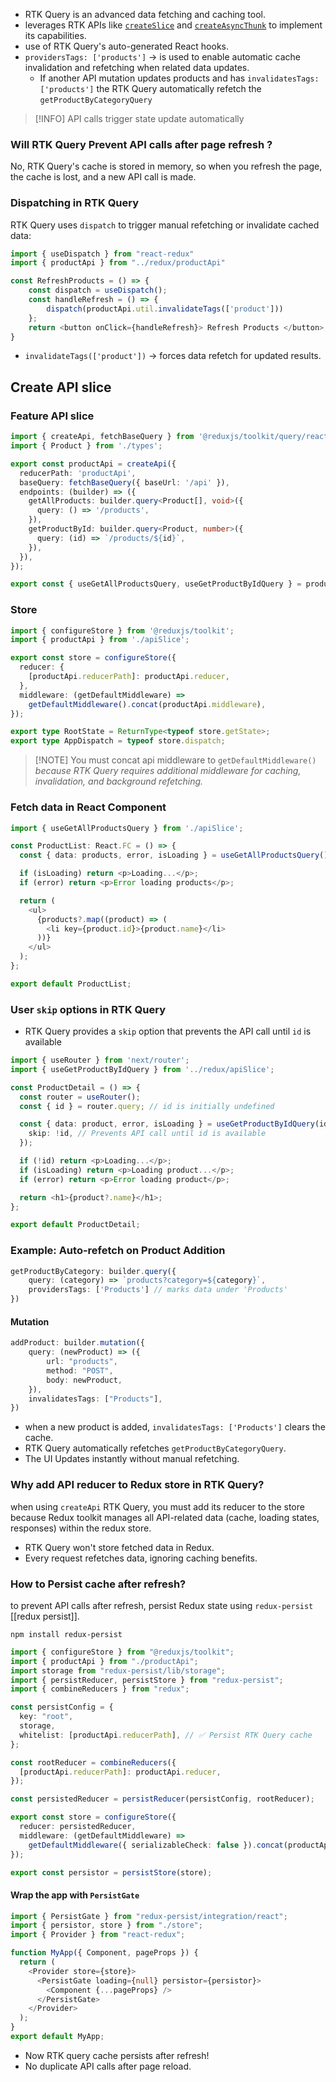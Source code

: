 - RTK Query is an advanced data fetching and caching tool.
- leverages RTK APIs like [`createSlice`](https://redux-toolkit.js.org/api/createSlice) and [`createAsyncThunk`](https://redux-toolkit.js.org/api/createAsyncThunk) to implement its capabilities.
- use of RTK Query's auto-generated React hooks.
- `providersTags: ['products']` -> is used to enable automatic cache invalidation and refetching when related data updates.
	- If another API mutation updates products and has `invalidatesTags: ['products']` the RTK Query automatically refetch the `getProductByCategoryQuery`

> [!INFO] API calls trigger state update automatically

### Will RTK Query Prevent API calls after page refresh ?
No, RTK Query's cache is stored in memory, so when you refresh the page, the cache is lost, and a new API call is made.

### Dispatching in RTK Query
RTK Query uses `dispatch` to trigger manual refetching or invalidate cached data:

```ts
import { useDispatch } from "react-redux"
import { productApi } from "../redux/productApi"

const RefreshProducts = () => {
	const dispatch = useDispatch();
	const handleRefresh = () => {
		dispatch(productApi.util.invalidateTags(['product']))
	};
	return <button onClick={handleRefresh}> Refresh Products </button>;
}

```
- `invalidateTags(['product'])` -> forces data refetch for updated results.

## Create API slice

### Feature API slice
```ts
import { createApi, fetchBaseQuery } from '@reduxjs/toolkit/query/react';
import { Product } from './types';

export const productApi = createApi({
  reducerPath: 'productApi',
  baseQuery: fetchBaseQuery({ baseUrl: '/api' }),
  endpoints: (builder) => ({
    getAllProducts: builder.query<Product[], void>({
      query: () => '/products',
    }),
    getProductById: builder.query<Product, number>({
      query: (id) => `/products/${id}`,
    }),
  }),
});

export const { useGetAllProductsQuery, useGetProductByIdQuery } = productApi;

```

### Store
```ts
import { configureStore } from '@reduxjs/toolkit';
import { productApi } from './apiSlice';

export const store = configureStore({
  reducer: {
    [productApi.reducerPath]: productApi.reducer,
  },
  middleware: (getDefaultMiddleware) =>
    getDefaultMiddleware().concat(productApi.middleware),
});

export type RootState = ReturnType<typeof store.getState>;
export type AppDispatch = typeof store.dispatch;

```
> [!NOTE] You must concat api middleware to `getDefaultMiddleware()` _because RTK Query requires additional middleware for caching, invalidation, and background refetching._

### Fetch data in React Component
```ts
import { useGetAllProductsQuery } from './apiSlice';

const ProductList: React.FC = () => {
  const { data: products, error, isLoading } = useGetAllProductsQuery();

  if (isLoading) return <p>Loading...</p>;
  if (error) return <p>Error loading products</p>;

  return (
    <ul>
      {products?.map((product) => (
        <li key={product.id}>{product.name}</li>
      ))}
    </ul>
  );
};

export default ProductList;

```

### User `skip` options in RTK Query
- RTK Query provides a `skip` option that prevents the API call until `id` is available
```ts
import { useRouter } from 'next/router';
import { useGetProductByIdQuery } from '../redux/apiSlice';

const ProductDetail = () => {
  const router = useRouter();
  const { id } = router.query; // id is initially undefined

  const { data: product, error, isLoading } = useGetProductByIdQuery(id as string, {
    skip: !id, // Prevents API call until id is available
  });

  if (!id) return <p>Loading...</p>;
  if (isLoading) return <p>Loading product...</p>;
  if (error) return <p>Error loading product</p>;

  return <h1>{product?.name}</h1>;
};

export default ProductDetail;

```

### Example: Auto-refetch on Product Addition
```ts
getProductByCategory: builder.query({
	query: (category) => `products?category=${category}`,
	providersTags: ['Products'] // marks data under 'Products'
})

```

#### Mutation
```ts
addProduct: builder.mutation({
	query: (newProduct) => ({
		url: "products",
		method: "POST",
		body: newProduct,
	}),
	invalidatesTags: ["Products"],
})
```
- when a new product is added, `invalidatesTags: ['Products']` clears the cache.
- RTK Query automatically refetches `getProductByCategoryQuery`.
- The UI Updates instantly without manual refetching.

### Why add API reducer to Redux store in RTK Query?
when using `createApi` RTK Query, you must add its reducer to the store because Redux toolkit manages all API-related data (cache, loading states, responses) within the redux store.

- RTK Query won't store fetched data in Redux.
- Every request refetches data, ignoring caching benefits.


### How to Persist cache after refresh?
to prevent API calls after refresh, persist Redux state using `redux-persist` [[redux persist]].
```shell
npm install redux-persist
```

```ts
import { configureStore } from "@reduxjs/toolkit";
import { productApi } from "./productApi";
import storage from "redux-persist/lib/storage";
import { persistReducer, persistStore } from "redux-persist";
import { combineReducers } from "redux";

const persistConfig = {
  key: "root",
  storage,
  whitelist: [productApi.reducerPath], // ✅ Persist RTK Query cache
};

const rootReducer = combineReducers({
  [productApi.reducerPath]: productApi.reducer,
});

const persistedReducer = persistReducer(persistConfig, rootReducer);

export const store = configureStore({
  reducer: persistedReducer,
  middleware: (getDefaultMiddleware) =>
    getDefaultMiddleware({ serializableCheck: false }).concat(productApi.middleware),
});

export const persistor = persistStore(store);

```

#### Wrap the app with `PersistGate`
```ts
import { PersistGate } from "redux-persist/integration/react";
import { persistor, store } from "./store";
import { Provider } from "react-redux";

function MyApp({ Component, pageProps }) {
  return (
    <Provider store={store}>
      <PersistGate loading={null} persistor={persistor}>
        <Component {...pageProps} />
      </PersistGate>
    </Provider>
  );
}
export default MyApp;

```
- Now RTK query cache persists after refresh!
- No duplicate API calls after page reload.

